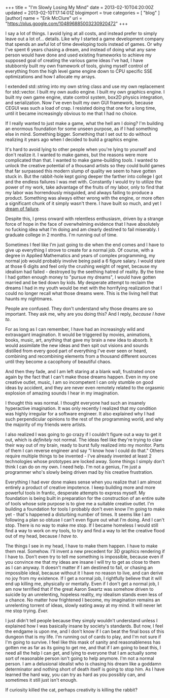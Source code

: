 +++
title = "I'm Slowly Losing My Mind"
date = 2013-02-10T04:20:00Z
updated = 2013-02-10T17:14:01Z
blogimport = true 
categories = [ "blog" ]
[author]
	name = "Erik McClure"
	uri = "https://plus.google.com/104896885003230920472"
+++

I say a lot of things. I avoid lying at all costs, and instead prefer to simply leave out a lot of... details. Like why I started a game development company that spends an awful lot of time developing tools instead of games. Or why I've spent 6 years chasing a dream, and instead of doing what any sane person would have done and used existing frameworks to achieve my supposed goal of creating the various game ideas I've had, I have stubbornly built my own framework of tools, giving myself control of everything from the high level game engine down to CPU specific SSE optimizations and how I allocate my arrays. 

I extended std::string into my own string class and use my own replacement for std::vector. I built my own audio engine. I built my own graphics engine. I built my own game engine, state control system, box2D physics integration, and serialization. Now I've even built my own GUI framework, because CEGUI was such a load of crap. I resisted doing that one for a long time, until it became increasingly obvious to me that I had no choice. 

If I really wanted to just make a game, what the hell am I doing? I'm building an enormous foundation for some unseen purpose, as if I had something else in mind. Something bigger. Something that I set out to do without realizing it years ago when I decided to build a graphics engine.

It's hard to avoid lying to other people when you're lying to yourself and don't realize it. I wanted to make games, but the reasons were more complicated than that. I wanted to make game-building *tools*. I wanted to unlock the creative potential of a thousand artists so they could build games that far surpassed this modern slump of quality we seem to have gotten stuck in. But the rabbit-hole kept going deeper the farther into college I got and the endless failures I was met with. Constantly I would try to utilize the power of my work, take advantage of the fruits of my labor, only to find that my labor was horrendously misguided, and always failing to produce a product. Something was always either wrong with the engine, or more often a significant chunk of it simply wasn't there. I have built so much, and yet I [dream of failure](http://blackhole12.blogspot.com/2012/12/dreams-of-failure.html).

Despite this, I press onward with relentless enthusiasm, driven by a strange force of hope in the face of overwhelming evidence that I have absolutely no fucking idea what I'm doing and am clearly destined to fail miserably. I graduate college in 2 months. I'm running out of time.

Sometimes I feel like I'm just going to die when the end comes and I have to give up everything I strove to create for a normal job. Of course, with a degree in Applied Mathematics and years of complex programming, my normal job would probably involve being paid a 6 figure salary. I would stare at those 6 digits and feel only the crushing weight of regret, because my idealism had failed - destroyed by the seething hatred of reality. By the time I had gotten enough money to "pursue my dreams", I would have gotten married and be tied down by kids. My desperate attempt to reclaim the dreams I had in my youth would be met with the horrifying realization that I could no longer recall what those dreams were. This is the living hell that haunts my nightmares.

People are confused. They don't understand why those dreams are so important. They ask me, why are you doing this? And I reply, *because I have to*.

For as long as I can remember, I have had an increasingly wild and extravagant imagination. It would be triggered by movies, animations, books, music, art, anything that gave my brain a new idea to absorb. It would assimilate the new ideas and then spit out visions and sounds distilled from every good part of everything I've ever seen or heard, combining and recombining elements from a thousand different sources until they become a cacophony of beautiful chaos.

And then they fade, and I am left staring at a blank wall, frustrated once again by the fact that I can't make those dreams happen. Even in my one creative outlet, music, I am so incompetent I can only stumble on good ideas by accident, and they are never even remotely related to the orgasmic explosion of amazing sounds I hear in my imagination.

I thought this was normal. I thought everyone had such an insanely hyperactive imagination. It was only recently I realized that my condition was highly irregular for a software engineer. It also explained why I had such perpendicular opinions to the rest of the programming world, and why the majority of my friends were artists.

I also realized I was going to go crazy if I couldn't figure out a way to get it out, which is *definitely* not normal. The ideas feel like they're trying to claw their way out of my brain, ready to burst fully realized into my monitor. Parts of them I can reverse engineer and say "I know how I could do that." Others require multiple things to be invented - I've already invented at least 2 technologies whose prototypes are locked away. Some things I simply don't think I can do on my own. I need help. I'm not a genius, I'm just a programmer who's slowly being driven mad by his creative frustration.

Everything I had ever done makes sense when you realize that I am almost entirely a product of creative impotence. I keep building more and more powerful tools in frantic, desperate attempts to express myself. My foundation is being built in preparation for the construction of an entire suite of tools whose sole purpose is to give me a suitable creative outlet. I'm building a foundation for tools I probably don't even know I'm going to make yet - that's happened a disturbing number of times. It seems like I am following a plan so obtuse I can't even figure out what I'm doing. And I can't stop. There is no way to make me stop. If I became homeless I would still find a way to work on my tools, to try and find a way to let the creative flood out of my head, because *I have to*.

The things I see in my head, I have to make them happen. I have to make them real. Somehow. I'll invent a new precedent for 3D graphics rendering if I have to. Don't even try to tell me something is impossible, because even if you convince me that my ideas are insane I will try to get as close to them as I can anyway. It doesn't matter if I am destined to fail, or chasing an impossible ideal, because without it I have no reason to live, and can derive no joy from my existence. If I get a normal job, I rightfully believe that it will end up killing me, physically or mentally. Even if I don't get a normal job, I am now terrified that if the great Aaron Swartz was somehow driven to suicide by an unrelenting, hopeless reality, my idealism stands even less of a chance. No matter how frightened I become, my imagination remains an unrelenting torrent of ideas, slowly eating away at my mind. It will never let me stop trying. *Ever.* 

I just didn't tell people because they simply wouldn't understand unless I explained how I was basically insane by society's standards. But now, I feel the endgame is upon me, and I don't know if I can beat the final boss of this dungeon that is my life. I'm running out of cards to play, and I'm not sure if I'm going to survive. I feel like this mask of sanity and reasonableness has gotten me as far as its going to get me, and that if I am going to beat this, I need all the help I can get, and lying to everyone that I am actually some sort of reasonable person isn't going to help anymore. I'm not a normal person. I am a delusional idealist who is chasing his dream like a goddamn determinator and nothing short of death itself is going to stop him. As I have learned the hard way, you can try as hard as you possibly can, and sometimes it still just isn't enough.

If curiosity killed the cat, perhaps creativity is killing the rabbit?

